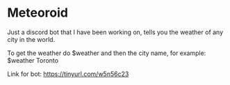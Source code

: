 # Meteoroid
Just a discord bot that I have been working on, tells you the weather of any city in the world.

To get the weather do $weather and then the city name, for example: $weather Toronto

Link for bot: https://tinyurl.com/w5n56c23
